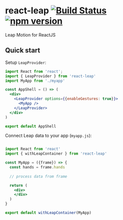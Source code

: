 # react-leap [![Build Status](https://travis-ci.org/pawelgalazka/react-leap.svg?branch=master)](https://travis-ci.org/pawelgalazka/react-leap) [![npm version](https://badge.fury.io/js/react-leap.svg)](https://badge.fury.io/js/react-leap)
Leap Motion for ReactJS

## Quick start

Setup `LeapProvider`:

```jsx
import React from 'react';
import { LeapProvider } from 'react-leap'
import MyApp from './myapp'

const AppShell = () => (
  <div>
    <LeapProvider options={{enableGestures: true}}>
      <MyApp />
    </LeapProvider>
  </div>
)

export default AppShell
```

Connect Leap data to your app (`myapp.js`):

```jsx

import React from 'react'
import { withLeapContainer } from 'react-leap'

const MyApp = ({frame}) => {
  const hands = frame.hands
  
  // process data from frame

  return (
    <div>
    </div>
  )
}

export default withLeapContainer(MyApp)
```
